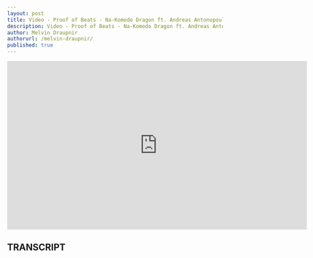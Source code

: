 ```yaml
---
layout: post
title: Video - Proof of Beats - Na-Komodo Dragon ft. Andreas Antonopoulos - Music
description: Video - Proof of Beats - Na-Komodo Dragon ft. Andreas Antonopoulos - Music
author: Melvin Draupnir
authorurl: /melvin-draupnir/ 
published: true
---
```


<p></p>

<center><iframe width="700" height="394" src="https://www.youtube.com/embed/cd7GBJOG4os" frameborder="0" allowfullscreen></iframe></center>

<h2>TRANSCRIPT</h2>
